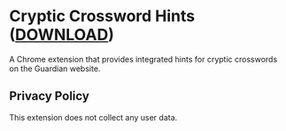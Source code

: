 # Cryptic Crossword Hints ([DOWNLOAD](https://chrome.google.com/webstore/detail//TODO))

A Chrome extension that provides integrated hints for cryptic crosswords on the Guardian website.

## Privacy Policy
This extension does not collect any user data.
